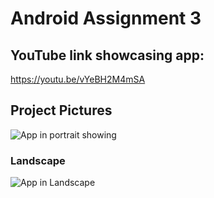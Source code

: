 # Android Assignment 3

## YouTube link showcasing app:
https://youtu.be/vYeBH2M4mSA

## Project Pictures

![App in portrait showing ](screenshots/)


### Landscape


![App in Landscape ](screenshots/)

